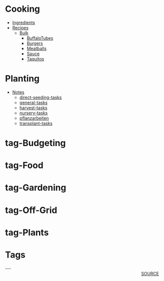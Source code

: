 #
# Cooking
- [Ingredients](Ingredients.html)
- [Recipes]()
	- [Bulk]()
		- [BuffaloTubes](BuffaloTubes.html)
		- [Burgers](Burgers.html)
		- [Meatballs](Meatballs.html)
		- [Sauce](Sauce.html)
		- [Taquitos](Taquitos.html)
# Planting
- [Notes]()
	- [direct-seeding-tasks](direct-seeding-tasks.html)
	- [general-tasks](general-tasks.html)
	- [harvest-tasks](harvest-tasks.html)
	- [nursery-tasks](nursery-tasks.html)
	- [pflanzarbeiten](pflanzarbeiten.html)
	- [transplant-tasks](transplant-tasks.html)
# tag-Budgeting
# tag-Food
# tag-Gardening
# tag-Off-Grid
# tag-Plants
# Tags
<div style='page-break-after: always;'></div>
---
<div style='page-break-after: always;'></div>

<div style='text-align: right'>
<a href=''>SOURCE</a>
</div>
